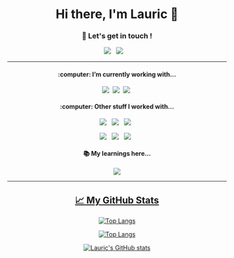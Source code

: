 <h1 align='center'> Hi there, I'm Lauric 👋</h1>

<h3 align='center'>💬 Let's get in touch ! </h3>

<div align='center'>
 
 <a href="https://www.linkedin.com/in/lauric/"><img src="https://img.shields.io/badge/linkedin-%230077B5.svg?&style=for-the-badge&logo=linkedin&logoColor=white" /></a>&nbsp;&nbsp;
 <a href="mailto:h.lauric@outlook.com"><img src="https://img.shields.io/badge/email-%23D14836.svg?&style=for-the-badge&logo=gmail&logoColor=white" /></a>&nbsp;&nbsp;&nbsp;&nbsp;

</div>

***
<div align='center'>
<h4>:computer: I’m currently working with...</h4>
<p>
  <img src="https://img.shields.io/badge/-PHP-777BB4?style=for-the-badge&logo=php&logoColor=white" />&nbsp;&nbsp;<img src="https://img.shields.io/badge/Symfony%20-000000?&style=for-the-badge&logo=symfony&logoColor=white" />&nbsp;&nbsp;<img src="https://img.shields.io/badge/MySQL%20-4479A1?&style=for-the-badge&logo=mysql&logoColor=white" />&nbsp;
 
</p>
<h4>:computer: Other stuff I worked with...</h4>
<p>
 <img src="https://img.shields.io/badge/-Rust-000000?style=for-the-badge&logo=rust" />&nbsp;&nbsp;
 <img src="https://img.shields.io/badge/-Go-00ADD8?style=for-the-badge&logo=go&logoColor=white" />&nbsp;&nbsp;
 <img src="https://img.shields.io/badge/Java%20-007396?&style=for-the-badge&logo=java&logoColor=white" />&nbsp;&nbsp;
</p>
<p>
<img src="https://img.shields.io/badge/-Docker-2496ED?style=for-the-badge&logo=docker&logoColor=white" />&nbsp;&nbsp;
<img src="https://img.shields.io/badge/-Kotlin-7F52FF?style=for-the-badge&logo=kotlin&logoColor=white" />&nbsp;&nbsp;
<img src="https://img.shields.io/badge/-Elasticsearch-005571?style=for-the-badge&logo=elasticsearch&logoColor=white" />&nbsp;&nbsp;
</p>
</div>

<div align='center'>
<h4>📚 My learnings here... </h4>
 <a href="https://github.com/Lauric-h/learnings" target="_blank"><img src="https://img.shields.io/badge/-Github-181717?style=for-the-badge&logo=github" />
</div>

<hr>
<div align='center'>
 <h2>&#x1f4c8; My GitHub Stats </h2>

[![Top Langs](https://github-readme-stats.vercel-one-mu-46.app/api/top-langs/?username=Lauric-h&hide=html,scss,sass,css,assembly,scilab&theme=radical)](https://github.com/anuraghazra/github-readme-stats)

[![Top Langs](https://github-readme-stats-one-mu-46.vercel.app/api/top-langs?username=Lauric-h&hide=html)](https://github.com/anuraghazra/github-readme-stats)

[![Lauric's GitHub stats](https://github-readme-stats-one-mu-46.vercel.app/api?username=Lauric-h)](https://github.com/anuraghazra/github-readme-stats)
</div>







